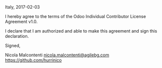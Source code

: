 Italy, 2017-02-03

I hereby agree to the terms of the Odoo Individual Contributor License
Agreement v1.0.

I declare that I am authorized and able to make this agreement and sign this
declaration.

Signed,

Nicola Malcontenti nicola.malcontenti@agilebg.com https://github.com/hurrinico
